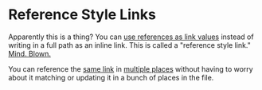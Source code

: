 
# Reference Style Links

Apparently this is a thing? You can [use references as link values](link1) instead of writing in a full path as an inline link. This is called a "reference style link." [Mind. Blown.](mindblown)

You can reference the [same link](link1) in [multiple places](link1) without having to worry about it matching or updating it in a bunch of places in the file.



[link1]: https://media.giphy.com/media/A06UFEx8jxEwU/giphy.gif
[mindblown]: https://media.giphy.com/media/xT0xeJpnrWC4XWblEk/giphy.gif
